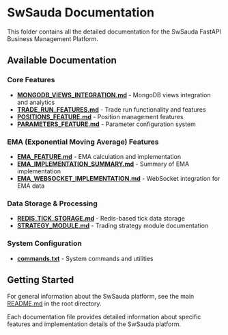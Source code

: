 # SwSauda Documentation

This folder contains all the detailed documentation for the SwSauda FastAPI Business Management Platform.

## Available Documentation

### Core Features
- **[MONGODB_VIEWS_INTEGRATION.md](MONGODB_VIEWS_INTEGRATION.md)** - MongoDB views integration and analytics
- **[TRADE_RUN_FEATURES.md](TRADE_RUN_FEATURES.md)** - Trade run functionality and features
- **[POSITIONS_FEATURE.md](POSITIONS_FEATURE.md)** - Position management features
- **[PARAMETERS_FEATURE.md](PARAMETERS_FEATURE.md)** - Parameter configuration system

### EMA (Exponential Moving Average) Features
- **[EMA_FEATURE.md](EMA_FEATURE.md)** - EMA calculation and implementation
- **[EMA_IMPLEMENTATION_SUMMARY.md](EMA_IMPLEMENTATION_SUMMARY.md)** - Summary of EMA implementation
- **[EMA_WEBSOCKET_IMPLEMENTATION.md](EMA_WEBSOCKET_IMPLEMENTATION.md)** - WebSocket integration for EMA data

### Data Storage & Processing
- **[REDIS_TICK_STORAGE.md](REDIS_TICK_STORAGE.md)** - Redis-based tick data storage
- **[STRATEGY_MODULE.md](STRATEGY_MODULE.md)** - Trading strategy module documentation

### System Configuration
- **[commands.txt](commands.txt)** - System commands and utilities

## Getting Started

For general information about the SwSauda platform, see the main [README.md](../README.md) in the root directory.

Each documentation file provides detailed information about specific features and implementation details of the SwSauda platform.
